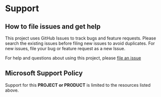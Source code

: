 # Support


## How to file issues and get help

This project uses GitHub Issues to track bugs and feature requests. Please search the existing
issues before filing new issues to avoid duplicates.  For new issues, file your bug or
feature request as a new Issue.

For help and questions about using this project, please [file an issue](/../../issues/new)

## Microsoft Support Policy

Support for this **PROJECT or PRODUCT** is limited to the resources listed above.
